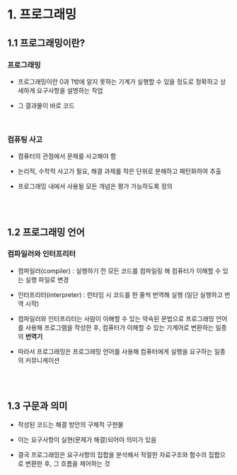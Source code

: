 # 1. 프로그래밍

## 1.1 프로그래밍이란?

### 프로그래밍

- 프로그래밍이란 0과 1밖에 알지 못하는 기계가 실행할 수 있을 정도로 정확하고 상세하게 요구사항을 설명하는 작업

- 그 결과물이 바로 코드

<br/>

### 컴퓨팅 사고

- 컴퓨터의 관점에서 문제를 사고해야 함

- 논리적, 수학적 사고가 필요, 해결 과제를 작은 단위로 분해하고 패턴화하여 추출

- 프로그래밍 내에서 사용될 모든 개념은 평가 가능하도록 정의

<br/><br/>

## 1.2 프로그래밍 언어

### 컴파일러와 인터프리터

- 컴파일러(compiler) : 실행하기 전 모든 코드를 컴파일링 해 컴퓨터가 이해할 수 있는 실행 파일로 변경

- 인터프리터(interpreter) : 런타임 시 코드를 한 줄씩 번역해 실행 (일단 실행하고 번역 시작)

- 컴파일러와 인터프리터는 사람이 이해할 수 있는 약속된 문법으로 프로그래밍 언어를 사용해 프로그램을 작성한 후, 컴퓨터가 이해할 수 있는 기계어로 변환하는 일종의 **번역기**

- 따라서 프로그래밍은 프로그래밍 언어를 사용해 컴퓨터에게 실행을 요구하는 일종의 커뮤니케이션

<br/><br/>

## 1.3 구문과 의미

- 작성된 코드는 해결 방안의 구체적 구현물

- 이는 요구사항이 실현(문제가 해결)되어야 의미가 있음

- 결국 프로그래밍은 요구사항의 집합을 분석해서 적절한 자료구조와 함수의 집합으로 변환한 후, 그 흐름을 제어하는 것
